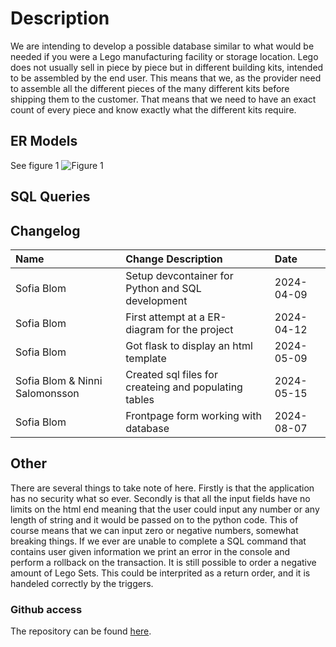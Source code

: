 # Description
We are intending to develop a possible database similar to what would be needed if you were a 
Lego manufacturing facility or storage location. Lego does not usually sell in piece by piece but 
in different building kits, intended to be assembled by the end user. This means that we, as the 
provider need to assemble all the different pieces of the many different kits before shipping them 
to the customer. That means that we need to have an exact count of every piece and know 
exactly what the different kits require. 

## ER Models
See figure 1
![Figure 1](./figures/Lego.png)

## SQL Queries

## Changelog

| Name| Change Description| Date|
|:----|:------------------|:----|
| Sofia Blom | Setup devcontainer for Python and SQL development | 2024-04-09 |
| Sofia Blom | First attempt at a ER-diagram for the project | 2024-04-12 |
| Sofia Blom | Got flask to display an html template | 2024-05-09 |
| Sofia Blom & Ninni Salomonsson | Created sql files for createing and populating tables | 2024-05-15 |
| Sofia Blom | Frontpage form working with database |2024-08-07|

## Other
There are several things to take note of here. Firstly is that the application has no security what so ever. Secondly is that all the input fields have no limits on the html end meaning that the user could input any number or any length of string and it would be passed on to the python code. This of course means that we can input zero or negative numbers, somewhat breaking things. If we ever are unable to complete a SQL command that contains user given information we print an error in the console and perform a rollback on the transaction. It is still possible to order a negative amount of Lego Sets. This could be interprited as a return order, and it is handeled correctly by the triggers. 

### Github access
The repository can be found [here](https://github.com/s02blom/LegoWebStore/). 